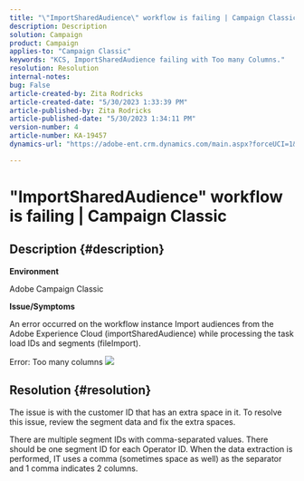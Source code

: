 ```yaml
---
title: "\"ImportSharedAudience\" workflow is failing | Campaign Classic"
description: Description
solution: Campaign
product: Campaign
applies-to: "Campaign Classic"
keywords: "KCS, ImportSharedAudience failing with Too many Columns."
resolution: Resolution
internal-notes: 
bug: False
article-created-by: Zita Rodricks
article-created-date: "5/30/2023 1:33:39 PM"
article-published-by: Zita Rodricks
article-published-date: "5/30/2023 1:34:11 PM"
version-number: 4
article-number: KA-19457
dynamics-url: "https://adobe-ent.crm.dynamics.com/main.aspx?forceUCI=1&pagetype=entityrecord&etn=knowledgearticle&id=da89e594-eefe-ed11-8f6e-6045bd0063aa"

---
```

# "ImportSharedAudience" workflow is failing | Campaign Classic

## Description {#description}


<b>Environment</b>

Adobe Campaign Classic

<b>Issue/Symptoms</b>

An error occurred on the workflow instance Import audiences from the Adobe Experience Cloud (importSharedAudience) while processing the task load IDs and segments (fileImport).

Error: Too many columns
![](https://adobe.sharepoint.com/sites/D365EntAttachments/account/604485c9-a5ed-e811-a94a-000d3a34e4b0/incident/E-000185882/Fileimport%20Error.png)

## Resolution {#resolution}


The issue is with the customer ID that has an extra space in it. To resolve this issue, review the segment data and fix the extra spaces.

There are multiple segment IDs with comma-separated values. There should be one segment ID for each Operator ID. When the data extraction is performed, IT uses a comma (sometimes space as well) as the separator and 1 comma indicates 2 columns.
